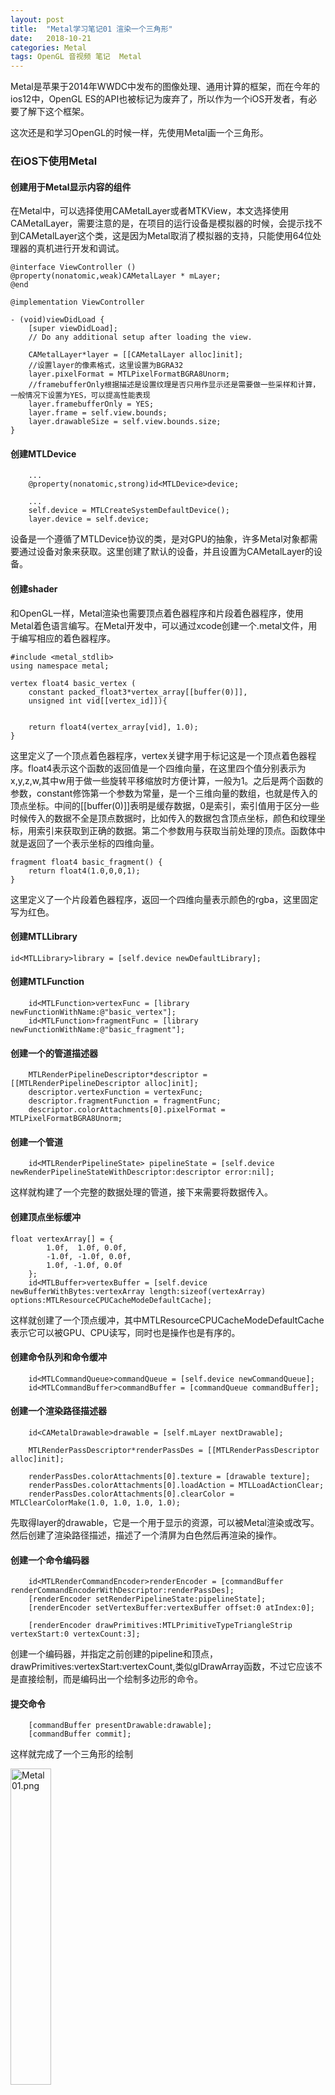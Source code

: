 ```yaml
---
layout: post  
title:  "Metal学习笔记01 渲染一个三角形"  
date:   2018-10-21  
categories: Metal
tags: OpenGL 音视频 笔记  Metal
---
```


Metal是苹果于2014年WWDC中发布的图像处理、通用计算的框架，而在今年的ios12中，OpenGL ES的API也被标记为废弃了，所以作为一个iOS开发者，有必要了解下这个框架。

这次还是和学习OpenGL的时候一样，先使用Metal画一个三角形。

### 在iOS下使用Metal

#### 创建用于Metal显示内容的组件

在Metal中，可以选择使用CAMetalLayer或者MTKView，本文选择使用CAMetalLayer，需要注意的是，在项目的运行设备是模拟器的时候，会提示找不到CAMetalLayer这个类，这是因为Metal取消了模拟器的支持，只能使用64位处理器的真机进行开发和调试。

```objc
@interface ViewController ()
@property(nonatomic,weak)CAMetalLayer * mLayer;
@end

@implementation ViewController

- (void)viewDidLoad {
    [super viewDidLoad];
    // Do any additional setup after loading the view.
   
    CAMetalLayer*layer = [[CAMetalLayer alloc]init];
	//设置layer的像素格式，这里设置为BGRA32
    layer.pixelFormat = MTLPixelFormatBGRA8Unorm;
	//framebufferOnly根据描述是设置纹理是否只用作显示还是需要做一些采样和计算，一般情况下设置为YES，可以提高性能表现
    layer.framebufferOnly = YES;
    layer.frame = self.view.bounds;
    layer.drawableSize = self.view.bounds.size;
}
```

#### 创建MTLDevice

```objc
	...
	@property(nonatomic,strong)id<MTLDevice>device;

	...
	self.device = MTLCreateSystemDefaultDevice();
    layer.device = self.device;
```

设备是一个遵循了MTLDevice协议的类，是对GPU的抽象，许多Metal对象都需要通过设备对象来获取。这里创建了默认的设备，并且设置为CAMetalLayer的设备。

#### 创建shader

和OpenGL一样，Metal渲染也需要顶点着色器程序和片段着色器程序，使用Metal着色语言编写。在Metal开发中，可以通过xcode创建一个.metal文件，用于编写相应的着色器程序。

```objc
#include <metal_stdlib>
using namespace metal;

vertex float4 basic_vertex (
    constant packed_float3*vertex_array[[buffer(0)]],
    unsigned int vid[[vertex_id]]){
    
    
    return float4(vertex_array[vid], 1.0);
}
```
这里定义了一个顶点着色器程序，vertex关键字用于标记这是一个顶点着色器程序。float4表示这个函数的返回值是一个四维向量，在这里四个值分别表示为x,y,z,w,其中w用于做一些旋转平移缩放时方便计算，一般为1。之后是两个函数的参数，constant修饰第一个参数为常量，是一个三维向量的数组，也就是传入的顶点坐标。中间的[[buffer(0)]]表明是缓存数据，0是索引，索引值用于区分一些时候传入的数据不全是顶点数据时，比如传入的数据包含顶点坐标，颜色和纹理坐标，用索引来获取到正确的数据。第二个参数用与获取当前处理的顶点。函数体中就是返回了一个表示坐标的四维向量。

```objc
fragment float4 basic_fragment() {
    return float4(1.0,0,0,1);
}
```
这里定义了一个片段着色器程序，返回一个四维向量表示颜色的rgba，这里固定写为红色。

#### 创建MTLLibrary

```objc
id<MTLLibrary>library = [self.device newDefaultLibrary];
```

#### 创建MTLFunction

```objc
	id<MTLFunction>vertexFunc = [library newFunctionWithName:@"basic_vertex"];
    id<MTLFunction>fragmentFunc = [library newFunctionWithName:@"basic_fragment"];
```

#### 创建一个的管道描述器

```objc
	MTLRenderPipelineDescriptor*descriptor = [[MTLRenderPipelineDescriptor alloc]init];
    descriptor.vertexFunction = vertexFunc;
    descriptor.fragmentFunction = fragmentFunc;
    descriptor.colorAttachments[0].pixelFormat = MTLPixelFormatBGRA8Unorm;
```

#### 创建一个管道

```objc
	id<MTLRenderPipelineState> pipelineState = [self.device newRenderPipelineStateWithDescriptor:descriptor error:nil];
```

这样就构建了一个完整的数据处理的管道，接下来需要将数据传入。

#### 创建顶点坐标缓冲

```objc
float vertexArray[] = {
        1.0f,  1.0f, 0.0f,
        -1.0f, -1.0f, 0.0f,
        1.0f, -1.0f, 0.0f
    };
	id<MTLBuffer>vertexBuffer = [self.device newBufferWithBytes:vertexArray length:sizeof(vertexArray) options:MTLResourceCPUCacheModeDefaultCache];
```
这样就创建了一个顶点缓冲，其中MTLResourceCPUCacheModeDefaultCache表示它可以被GPU、CPU读写，同时也是操作也是有序的。

#### 创建命令队列和命令缓冲

```objc
	id<MTLCommandQueue>commandQueue = [self.device newCommandQueue];
	id<MTLCommandBuffer>commandBuffer = [commandQueue commandBuffer];
```

#### 创建一个渲染路径描述器

```objc
	id<CAMetalDrawable>drawable = [self.mLayer nextDrawable];
    
    MTLRenderPassDescriptor*renderPassDes = [[MTLRenderPassDescriptor alloc]init];
    
    renderPassDes.colorAttachments[0].texture = [drawable texture];
    renderPassDes.colorAttachments[0].loadAction = MTLLoadActionClear;
    renderPassDes.colorAttachments[0].clearColor = MTLClearColorMake(1.0, 1.0, 1.0, 1.0);
```

先取得layer的drawable，它是一个用于显示的资源，可以被Metal渲染或改写。然后创建了渲染路径描述，描述了一个清屏为白色然后再渲染的操作。

#### 创建一个命令编码器

```objc
	id<MTLRenderCommandEncoder>renderEncoder = [commandBuffer renderCommandEncoderWithDescriptor:renderPassDes];
    [renderEncoder setRenderPipelineState:pipelineState];
    [renderEncoder setVertexBuffer:vertexBuffer offset:0 atIndex:0];
    
    [renderEncoder drawPrimitives:MTLPrimitiveTypeTriangleStrip vertexStart:0 vertexCount:3];
```
创建一个编码器，并指定之前创建的pipeline和顶点，drawPrimitives:vertexStart:vertexCount,类似glDrawArray函数，不过它应该不是直接绘制，而是编码出一个绘制多边形的命令。

#### 提交命令

```objc
	[commandBuffer presentDrawable:drawable];
    [commandBuffer commit];
```

这样就完成了一个三角形的绘制

<img src="https://i.loli.net/2019/06/17/5d075fbe6222099023.jpg" alt="Metal01.png" title="Metal01.png" width= 36%/>

### 绘制矩形

```objc
	float vertexArray[] = {
        -1.0f,1.0f,0.0f,
        1.0f,  1.0f, 0.0f,
        -1.0f, -1.0f, 0.0f,
        1.0f, -1.0f, 0.0f
    };
	
	...
	
	[renderEncoder drawPrimitives:MTLPrimitiveTypeTriangleStrip vertexStart:0 vertexCount:4];
```

和OpenGL一样，也可以使用4个顶点来绘制一个矩形，修改drawPrimitives：的参数为MTLPrimitiveTypeTriangleStrip，然后顶点顺序为z字形即可。

<img src="https://i.loli.net/2019/06/17/5d0760983cf0b76962.jpg" alt="Metal01.png" title="Metal01.png" width= 36%/>



### 总结

Metal的主要逻辑和OpenGL类似，都是将顶点数据传给顶点着色器，计算出坐标后在传给片段着色器，由片段着色器计算出像素的颜色。但具体代码的实现上，Metal比OpenGL更符合iOS开发者的习惯，不过Metal感觉渲染的步骤较多，需要好好理解下。

[demo地址](https://github.com/kof97500/OpenGLIOSDemo/tree/master/Metal/MetalDemo01)
参考：  
[Metal](https://objccn.io/issue-18-2/)  
